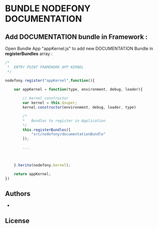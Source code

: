 # BUNDLE NODEFONY DOCUMENTATION



## Add  DOCUMENTATION bundle in Framework :
Open Bundle App "appKernel.js" to add new DOCUMENTATION Bundle in **registerBundles** array : 
```js
/*
 *	ENTRY POINT FRAMEWORK APP KERNEL
 */

nodefony.register("appKernel",function(){

	var appKernel = function(type, environment, debug, loader){
		
		// kernel constructor
		var kernel = this.$super;
		kernel.constructor(environment, debug, loader, type)

		/*
	 	*	Bundles to register in Application
	 	*/
		this.registerBundles([
			"src/nodefony/documentationBundle"
		]);

		...


					
	}.herite(nodefony.kernel);

	return appKernel;
})
```
## <a name="authors"></a>Authors

-     

##  <a name="license"></a>License

